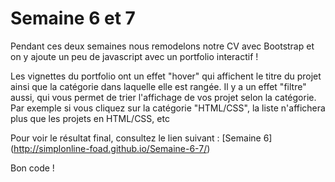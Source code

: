 # Semaine 6 et 7

Pendant ces deux semaines nous remodelons notre CV avec Bootstrap et on y ajoute un peu de javascript avec un portfolio interactif ! 

Les vignettes du portfolio ont un effet "hover" qui affichent le titre du projet ainsi que la catégorie dans laquelle elle est rangée. Il y a un effet "filtre" aussi, qui vous permet de trier l'affichage de vos projet selon la catégorie. Par exemple si vous cliquez sur la catégorie "HTML/CSS", la liste n'affichera plus que les projets en HTML/CSS, etc

Pour voir le résultat final, consultez le lien suivant : [Semaine 6] (http://simplonline-foad.github.io/Semaine-6-7/)

Bon code !
